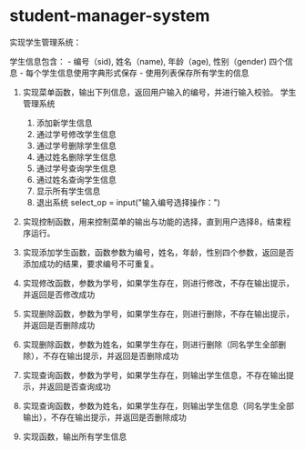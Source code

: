 # student-manager-system
实现学生管理系统：

学生信息包含：
    - 编号（sid), 姓名（name), 年龄（age), 性别（gender) 四个信息
    - 每个学生信息使用字典形式保存
    - 使用列表保存所有学生的信息 

1. 实现菜单函数，输出下列信息，返回用户输入的编号，并进行输入校验。
 学生管理系统               
   1. 添加新学生信息            
   2. 通过学号修改学生信息              
   3. 通过学号删除学生信息             
   4. 通过姓名删除学生信息              
   5. 通过学号查询学生信息       
   6. 通过姓名查询学生信息        
   7. 显示所有学生信息           
   8. 退出系统
   select_op = input("输入编号选择操作：")

2. 实现控制函数，用来控制菜单的输出与功能的选择，直到用户选择8，结束程序运行。
3. 实现添加学生函数，函数参数为编号，姓名，年龄，性别四个参数，返回是否添加成功的结果，要求编号不可重复。
4. 实现修改函数，参数为学号，如果学生存在，则进行修改，不存在输出提示，并返回是否修改成功
5. 实现删除函数，参数为学号，如果学生存在，则进行删除，不存在输出提示，并返回是否删除成功
6. 实现删除函数，参数为姓名，如果学生存在，则进行删除（同名学生全部删除），不存在输出提示，并返回是否删除成功
7. 实现查询函数，参数为学号，如果学生存在，则输出学生信息，不存在输出提示，并返回是否查询成功
8. 实现查询函数，参数为姓名，如果学生存在，则输出学生信息（同名学生全部输出），不存在输出提示，并返回是否删除成功
9. 实现函数，输出所有学生信息
